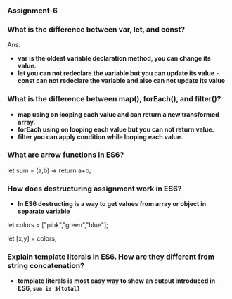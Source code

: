 ### Assignment-6

### What is the difference between var, let, and const?
Ans:

- **var is the oldest variable  declaration method, you can change its value.**
- **let you can not redeclare the variable but you can update its value**
-**const can not redeclare the variable and also can not update its value**

### What is the difference between map(), forEach(), and filter()?

- **map using on looping each value and can return a new transformed array.**
- **forEach using on looping each value but you can not return value.**
- **filter you can apply condition while looping each value.**

### What are arrow functions in ES6?

let sum = (a,b) =>  return a+b;

### How does destructuring assignment work in ES6?

- **In ES6 destructing is a way to get values from array or object in separate variable**

 let colors = ["pink","green","blue"];

 let [x,y] = colors;

### Explain template literals in ES6. How are they different from string concatenation?

- **template literals is most easy way to show an output introduced in ES6, `sum is ${total}`**

